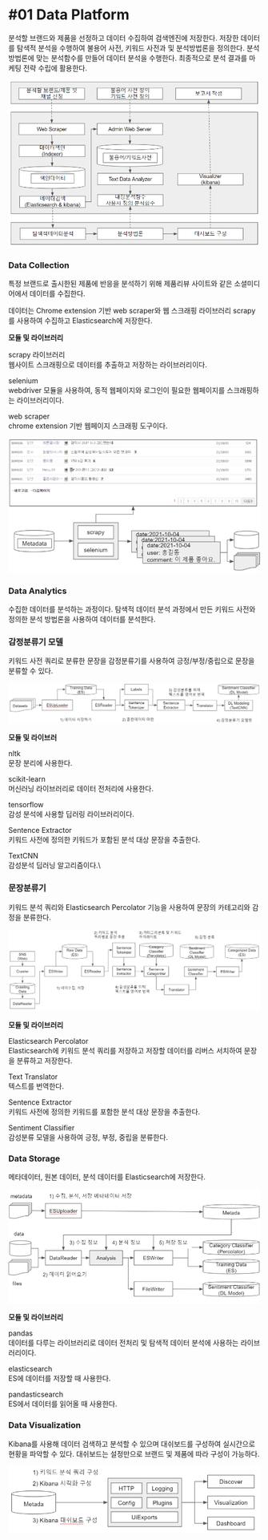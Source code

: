 # #01 Data Platform

분석할 브랜드와 제품을 선정하고 데이터 수집하여 검색엔진에 저장한다. 저장한 데이터를 탐색적 분석을 수행하여 불용어 사전, 키워드 사전과 및 분석방법론을 정의한다. 분석방법론에 맞는 분석함수를 만들어 데이터 분석을 수행한다. 최종적으로 분석 결과를 마케팅 전략 수립에 활용한다.

![](<../.gitbook/assets/image (42).png>)

### Data Collection

특정 브랜드로 출시한된 제품에 반응을 분석하기 위해 제품리뷰 사이트와 같은 소셜미디어에서 데이터를 수집한다.

데이터는 Chrome extension 기반 web scraper와 웹 스크래핑 라이브러리 scrapy를 사용하여 수집하고 Elasticsearch에 저장한다.

**모듈 및 라이브러리**

scrapy 라이브러리\
웹사이트 스크래핑으로 데이터를 추출하고 저장하는 라이브러리이다.

selenium\
webdriver 모듈을 사용하여, 동적 웹페이지와 로그인이 필요한 웹페이지를 스크래핑하는 라이브러리이다.

web scraper\
chrome extension 기반 웹페이지 스크래핑 도구이다.

![](<../.gitbook/assets/image (13).png>)

### Data Analytics

수집한 데이터를 분석하는 과정이다. 탐색적 데이터 분석 과정에서 만든 키워드 사전와 정의한 분석 방법론을 사용하여 데이터를 분석한다.&#x20;

### 감정분류**기** 모델

키워드 사전 쿼리로 분류한 문장을 감정분류기를 사용하여 긍정/부정/중립으로 문장을 분류할 수 있다.

![](<../.gitbook/assets/image (20).png>)

**모듈 및 라이브러**

nltk\
문장 분리에 사용한다.

scikit-learn\
머신러닝 라이브러리로 데이터 전처리에 사용한다.

tensorflow\
감성 분석에 사용할 딥러링 라이브러리이다.

Sentence Extractor\
키워드 사전에 정의한 키워드가 포함된 분석 대상 문장을 추출한다.

TextCNN\
감성분석 딥러닝 알고리즘이다.\


### 문장분류기

키워드 분석 쿼리와 Elasticsearch Percolator 기능을 사용하여 문장의 카테고리와 감정을 분류한다.

![](<../.gitbook/assets/image (22).png>)

**모듈 및 라이브러리**

Elasticsearch Percolator\
Elasticsearch에 키워드 분석 쿼리를 저장하고 저장할 데이터를 리버스 서치하여 문장을 분류하고 저장한다.

Text Translator\
텍스트를 번역한다.

Sentence Extractor\
키워드 사전에 정의한 키워드를 포함한 분석 대상 문장을 추출한다.

Sentiment Classifier\
감성분류 모델을 사용하여 긍정, 부정, 중립을 분류한다.

### Data Storage

메타데이터, 원본 데이터, 분석 데이터를 Elasticsearch에 저장한다.

![](<../.gitbook/assets/image (17).png>)

**모듈 및 라이브러리**

pandas\
데이터를 다루는 라이브러리로 데이터 전처리 및 탐색적 데이터 분석에 사용하는 라이브러리이다.

elasticsearch\
ES에 데이터를 저장할 때 사용한다.

pandasticsearch\
ES에서 데이터를 읽어올 때 사용한다.

### Data Visualization

Kibana를 사용해 데이터 검색하고 분석할 수 있으며 대쉬보드를 구성하여 실시간으로 현황을 파악할 수 있다. 대쉬보드는 설정만으로 브랜드 및 제품에 따라 구성이 가능하다.

![](<../.gitbook/assets/image (18).png>)







